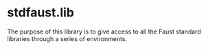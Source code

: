 #  stdfaust.lib 

The purpose of this library is to give access to all the Faust standard libraries
through a series of environments.
